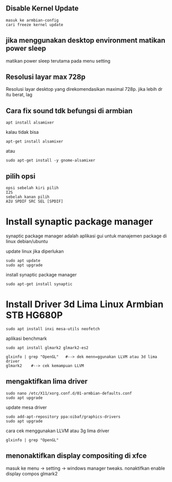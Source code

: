 ## Disable Kernel Update
```
masuk ke armbian-config
cari freeze kernel update
```

## jika menggunakan desktop environment matikan power sleep
matikan power sleep terutama pada menu setting

## Resolusi layar max 728p

Resolusi layar desktop yang direkomendasikan maximal 728p. jika lebih dr itu berat, lag

## Cara fix sound tdk befungsi di armbian
```
apt install alsamixer
```
kalau tidak bisa
```
apt-get install alsamixer
```
atau
```
sudo apt-get install -y gnome-alsamixer
```

## pilih opsi
```
opsi sebelah kiri pilih 
I2S 
sebelah kanan pilih 
AIU SPDIF SRC SEL [SPDIF]
```

# Install synaptic package manager
synaptic package manager adalah aplikasi gui untuk manajemen package di linux debian/ubuntu

update linux jika diperlukan 
```
sudo apt update
sudo apt upgrade
```
install synaptic package manager 
```
sudo apt-get install synaptic
```

# Install Driver 3d Lima Linux Armbian STB HG680P
```
sudo apt install inxi mesa-utils neofetch
```
aplikasi benchmark
```
sudo apt install glmark2 glmark2-es2
```
``` 
glxinfo | grep "OpenGL"   #--> dek menn=ggunakan LLVM atau 3d lima driver
glmark2    #--> cek kemampuan LLVM
```

## mengaktifkan lima driver
```
sudo nano /etc/X11/xorg.conf.d/01-armbian-defaults.conf
sudo apt upgrade
```
update mesa driver
```
sudo add-apt-repository ppa:oibaf/graphics-drivers
sudo apt upgrade
```
cara cek menggunakan LLVM atau 3g lima driver
```
glxinfo | grep "OpenGL"
```

## menonaktifkan display compositing di xfce
masuk ke menu -> setting -> windows manager tweaks. nonaktifkan enable display compos glmark2
